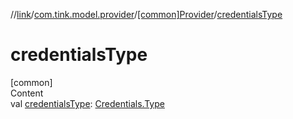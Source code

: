 //[link](../../index.md)/[com.tink.model.provider](../index.md)/[[common]Provider](index.md)/[credentialsType](credentials-type.md)



# credentialsType  
[common]  
Content  
val [credentialsType](credentials-type.md): [Credentials.Type](../../com.tink.model.credentials/[common]-credentials/-type/index.md)  




